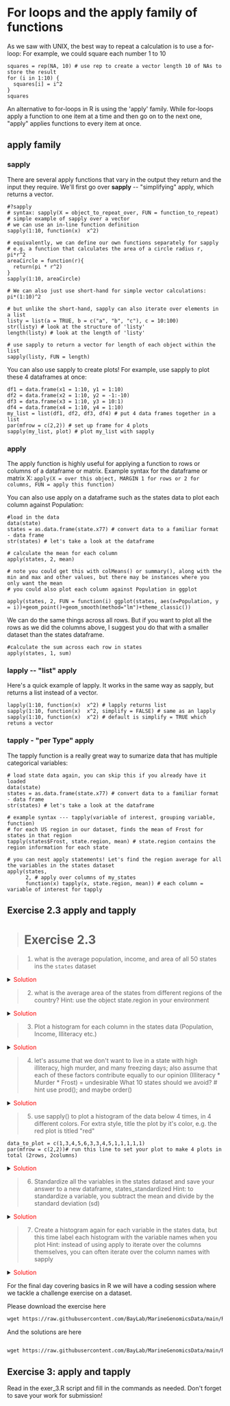 
# For loops and the apply family of functions

As we saw with UNIX, the best way to repeat a calculation is to use a for-loop:
For example, we could square each number 1 to 10

```{r, echo=T}
squares = rep(NA, 10) # use rep to create a vector length 10 of NAs to store the result
for (i in 1:10) { 
  squares[i] = i^2
}
squares
```

An alternative to for-loops in R is using the 'apply' family. While for-loops apply a function to one item at a time and then go on to the next one, "apply" applies functions to every item at once.

## apply family

### sapply
There are several apply functions that vary in the output they return and the input they require. We'll first go over **sapply** -- "simplifying" apply, which returns a vector.

```{r, echo=T}
#?sapply 
# syntax: sapply(X = object_to_repeat_over, FUN = function_to_repeat)
# simple example of sapply over a vector
# we can use an in-line function definition
sapply(1:10, function(x)  x^2)

# equivalently, we can define our own functions separately for sapply
# e.g. a function that calculates the area of a circle radius r, pi*r^2
areaCircle = function(r){
  return(pi * r^2)
}
sapply(1:10, areaCircle)

# We can also just use short-hand for simple vector calculations:
pi*(1:10)^2

# but unlike the short-hand, sapply can also iterate over elements in a list
listy = list(a = TRUE, b = c("a", "b", "c"), c = 10:100)
str(listy) # look at the structure of 'listy'
length(listy) # look at the length of 'listy'

# use sapply to return a vector for length of each object within the list
sapply(listy, FUN = length) 
```
You can also use sapply to create plots! For example, use sapply to plot these 4 dataframes at once:

```{r, label='5-33', echo=T}
df1 = data.frame(x1 = 1:10, y1 = 1:10)
df2 = data.frame(x2 = 1:10, y2 = -1:-10)
df3 = data.frame(x3 = 1:10, y3 = 10:1)
df4 = data.frame(x4 = 1:10, y4 = 1:10)
my_list = list(df1, df2, df3, df4) # put 4 data frames together in a list
par(mfrow = c(2,2)) # set up frame for 4 plots
sapply(my_list, plot) # plot my_list with sapply
```
### apply 
The apply function is highly useful for applying a function to rows or columns of a dataframe or matrix. 
Example syntax for the dataframe or matrix X:
`apply(X = over this object, MARGIN 1 for rows or 2 for columns, FUN = apply this function)`

You can also use apply on a dataframe such as the states data to plot each column against Population:

```{r, echo=T}
#load in the data
data(state)
states = as.data.frame(state.x77) # convert data to a familiar format - data frame
str(states) # let's take a look at the dataframe

# calculate the mean for each column
apply(states, 2, mean)

# note you could get this with colMeans() or summary(), along with the min and max and other values, but there may be instances where you only want the mean
# you could also plot each column against Population in ggplot
```

```{r, label='5-29', echo=T}
apply(states, 2, FUN = function(i) ggplot(states, aes(x=Population, y = i))+geom_point()+geom_smooth(method="lm")+theme_classic())
```
We can do the same things across all rows. But if you want to plot all the rows as we did the columns above, I suggest you do that with a smaller dataset than the states dataframe.

```{r, echo=T} 
#calculate the sum across each row in states
apply(states, 1, sum)
```
### lapply -- "list" apply
Here's a quick example of lapply. It works in the same way as sapply, but returns a list instead of a vector.

```{r, echo=T}
lapply(1:10, function(x)  x^2) # lapply returns list
sapply(1:10, function(x)  x^2, simplify = FALSE) # same as an lapply
sapply(1:10, function(x)  x^2) # default is simplify = TRUE which retuns a vector
```
### tapply - "per Type" apply 
The tapply function is a really great way to sumarize data that has multiple categorical variables: 

```{r, echo=T}
# load state data again, you can skip this if you already have it loaded
data(state)
states = as.data.frame(state.x77) # convert data to a familiar format - data frame
str(states) # let's take a look at the dataframe

# example syntax --- tapply(variable of interest, grouping variable, function)
# for each US region in our dataset, finds the mean of Frost for states in that region
tapply(states$Frost, state.region, mean) # state.region contains the region information for each state

# you can nest apply statements! Let's find the region average for all the variables in the states dataset
apply(states,
      2, # apply over columns of my_states
      function(x) tapply(x, state.region, mean)) # each column = variable of interest for tapply
```
## Exercise 2.3 apply and tapply
> # Exercise 2.3

> 1. what is the average population, income, and area of all 50 states ins the `states` dataset

<details><summary><span style="color: red;">Solution</span></summary>
<p>

```{r, echo=T}
# load state data
#?state
data(state)
# this data is stored in a slightly different way than other datasets we've used so far
states = as.data.frame(state.x77) # run this line of code to avoid later confusion
apply(states,2,mean)
#or an alternative that will get you only the columns requested
colMeans(states[,c("Population", "Income", "Area")])
```

</p>
</details>

> 2. what is the average area of the states from different regions of the country?
Hint: use the object state.region in your environment 

<details><summary><span style="color: red;">Solution</span></summary>
<p>
```{r, echo=T}
tapply(states$Area, state.region, mean)
```

<p>
</details>

> 3. Plot a histogram for each column in the states data (Population, Income, Illiteracy etc.)

<details><summary><span style="color: red;">Solution</span></summary>
<p>

```{r, label='5-32', echo=T}
#how many columns do we have? 
dim(states)
par(mfrow = c(2,2)) # make your plot window show 2 rows and 2 columns at once
apply(states, 2, hist)
```

</p>
</details>

> 4. let's assume that we don't want to live in a state with high illiteracy, high murder, and many freezing days; also assume that each of these factors contribute equally to our opinion (Illiteracy * Murder * Frost) = undesirable
  What 10 states should we avoid? # hint use prod(); and maybe order()
  
<details><summary><span style="color: red;">Solution</span></summary>
<p>

```{r, echo=T}
livability <- apply(states[,c("Illiteracy", "Murder", "Frost")], 1, prod) # subset to variables of interest
livability[order(livability, decreasing = T)][1:10] # top ten least livable states
```

</p>
</details>

> 5. use sapply() to plot a histogram of the data below 4 times, in 4 different colors. 
  For extra style, title the plot by it's color, e.g. the red plot is titled "red"
  
```{r, echo=T}
data_to_plot = c(1,3,4,5,6,3,3,4,5,1,1,1,1,1)
par(mfrow = c(2,2))# run this line to set your plot to make 4 plots in total (2rows, 2columns)
```

<details><summary><span style="color: red;">Solution</span></summary>
<p>

```{r, label='5-30', echo=T}
data_to_plot = c(1,3,4,5,6,3,3,4,5,1,1,1,1,1)
my_colors = c("deeppink", "red", "blue", "darkgreen")
par(mfrow = c(2,2)) # extra styling, plots in a 2x2 grid
sapply(my_colors, FUN = function(i) hist(data_to_plot, main = i, col = i))
```

</p>
</details>

> 6. Standardize all the variables in the states dataset and save your answer to a new dataframe, states_standardized
Hint: to standardize a variable, you subtract the mean and divide by the standard deviation (sd)

<details><summary><span style="color: red;">Solution</span></summary>
<p>

```{r, echo=T}
states_standardized = apply(states, 2, function(x) (x-mean(x))/sd(x))
# original:
head(states)
# standardized
head(states_standardized)
```

</p>
</details>

> 7. Create a histogram again for each variable in the states data, but this time label each histogram with the variable names when you plot
Hint: instead of using apply to iterate over the columns themselves, you can often iterate over the column names with sapply

<details><summary><span style="color: red;">Solution</span></summary>
<p>
```{r, label='5-31', echo=T}
par(mfrow = c(2,2))
sapply(colnames(states), function(x)hist(states[ , x],main = x, xlab = x,col = "darkblue"))
```
</p>
</details>


For the final day covering basics in R we will have a coding session where we tackle a challenge exercise on a dataset. 

Please download the exercise here 
```html
wget https://raw.githubusercontent.com/BayLab/MarineGenomicsData/main/R_Final_Challenges/chickWeightChallenge_week7_semester.R
```


And the solutions are here

```html

wget https://raw.githubusercontent.com/BayLab/MarineGenomicsData/main/R_Final_Challenges/ChickWeight_Challenge_SOLUTIONS.pdf
```
## Exercise 3: apply and tapply
Read in the exer_3.R script and fill in the commands as needed. Don't forget to save your work for submission!
